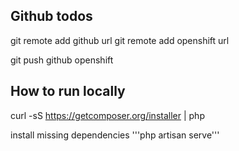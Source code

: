 Github todos
---
git remote add github url
git remote add openshift url

git push github openshift

How to run locally
---

curl -sS https://getcomposer.org/installer | php

install missing dependencies
'''php artisan serve'''

